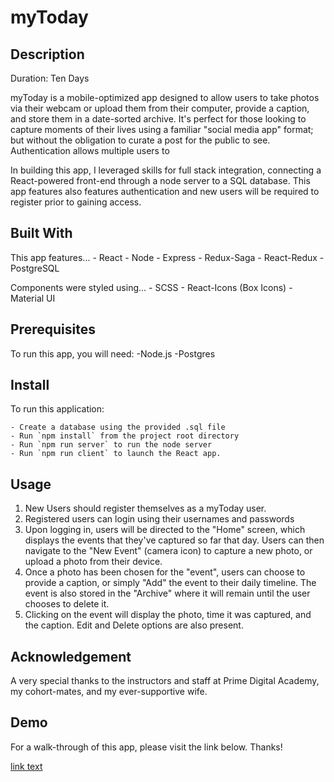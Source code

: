 # myToday

## Description

Duration: Ten Days

myToday is a mobile-optimized app designed to allow users to take photos via their webcam or upload them from their computer, provide a caption, and store them in a date-sorted archive. It's perfect for those looking to capture moments of their lives using a familiar "social media app" format; but without the obligation to curate a post for the public to see. Authentication allows multiple users to 

In building this app, I leveraged skills for full stack integration, connecting a React-powered front-end through a node server to a SQL database. This app features also features authentication and new users will be required to register prior to gaining access. 

## Built With

This app features...
    - React
    - Node
    - Express
    - Redux-Saga
    - React-Redux
    - PostgreSQL

Components were styled using...
    - SCSS
    - React-Icons (Box Icons)
    - Material UI
    

## Prerequisites 

To run this app, you will need:
    -Node.js
    -Postgres
    
## Install

To run this application:

    - Create a database using the provided .sql file
    - Run `npm install` from the project root directory
    - Run `npm run server` to run the node server
    - Run `npm run client` to launch the React app. 
    

## Usage

1. New Users should register themselves as a myToday user. 
2. Registered users can login using their usernames and passwords
3. Upon logging in, users will be directed to the "Home" screen, which displays the events that they've captured so far that day. Users can then navigate to the "New Event" (camera icon) to capture a new photo, or upload a photo from their device. 
4. Once a photo has been chosen for the "event", users can choose to provide a caption, or simply "Add" the event to their daily timeline. The event is also stored in the "Archive" where it will remain until the user chooses to delete it. 
5. Clicking on the event will display the photo, time it was captured, and the caption. Edit and Delete options are also present. 

## Acknowledgement

A very special thanks to the instructors and staff at Prime Digital Academy, my cohort-mates, and my ever-supportive wife. 

## Demo

For a walk-through of this app, please visit the link below. Thanks! 

[link text](https://www.youtube.com/watch?v=RtXdq-n7Qh0)
